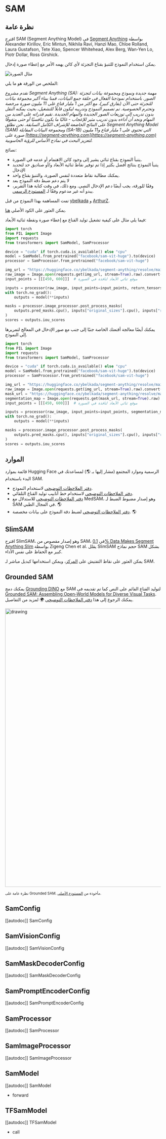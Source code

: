 # SAM

## نظرة عامة

اقترح SAM (Segment Anything Model) في [Segment Anything](https://arxiv.org/pdf/2304.02643v1.pdf) بواسطة Alexander Kirillov, Eric Mintun, Nikhila Ravi, Hanzi Mao, Chloe Rolland, Laura Gustafson, Tete Xiao, Spencer Whitehead, Alex Berg, Wan-Yen Lo, Piotr Dollar, Ross Girshick.

يمكن استخدام النموذج للتنبؤ بقناع التجزئة لأي كائن يهمه الأمر مع إعطاء صورة إدخال.

![مثال الصورة](https://huggingface.co/datasets/huggingface/documentation-images/resolve/main/transformers/model_doc/sam-output.png)

الملخص من الورقة هو ما يلي:

*نقدم مشروع Segment Anything (SA): مهمة جديدة ونموذج ومجموعة بيانات لتجزئة الصور. باستخدام نموذجنا الفعال في حلقة جمع البيانات، قمنا ببناء أكبر مجموعة بيانات للتجزئة حتى الآن (بفارق كبير)، مع أكثر من 1 مليار قناع على 11 مليون صورة مرخصة وتحترم الخصوصية. تم تصميم النموذج وتدريبه ليكون قابلاً للتشغيل، بحيث يمكنه النقل بدون تدريب إلى توزيعات الصور الجديدة والمهام الجديدة. نقيم قدراته على العديد من المهام ونجد أن أداءه بدون تدريب مثير للإعجاب - غالبًا ما يكون تنافسيًا أو حتى متفوقًا على النتائج الخاضعة للإشراف الكامل السابقة. نحن نطلق Segment Anything Model (SAM) ومجموعة البيانات المقابلة (SA-1B) التي تحتوي على 1 مليار قناع و11 مليون صورة على [https://segment-anything.com](https://segment-anything.com) لتعزيز البحث في نماذج الأساس للرؤية الحاسوبية.*

نصائح:

- يتنبأ النموذج بقناع ثنائي يشير إلى وجود كائن الاهتمام أو عدمه في الصورة.
- يتنبأ النموذج بنتائج أفضل بكثير إذا تم توفير نقاط ثنائية الأبعاد و/أو صناديق حد لتحديد الإدخال
- يمكنك مطالبة نقاط متعددة لنفس الصورة، والتنبؤ بقناع واحد.
- لا يتم دعم ضبط دقة النموذج بعد
- وفقًا للورقة، يجب أيضًا دعم الإدخال النصي. ومع ذلك، في وقت كتابة هذا التقرير، يبدو أنه غير مدعوم وفقًا لـ [المستودع الرسمي](https://github.com/facebookresearch/segment-anything/issues/4#issuecomment-1497626844).

تمت المساهمة بهذا النموذج من قبل [ybelkada](https://huggingface.co/ybelkada) و [ArthurZ](https://huggingface.co/ArthurZ).

يمكن العثور على الكود الأصلي [هنا](https://github.com/facebookresearch/segment-anything).

فيما يلي مثال على كيفية تشغيل توليد القناع مع إعطاء صورة ونقطة ثنائية الأبعاد:

```python
import torch
from PIL import Image
import requests
from transformers import SamModel, SamProcessor

device = "cuda" if torch.cuda.is_available() else "cpu"
model = SamModel.from_pretrained("facebook/sam-vit-huge").to(device)
processor = SamProcessor.from_pretrained("facebook/sam-vit-huge")

img_url = "https://huggingface.co/ybelkada/segment-anything/resolve/main/assets/car.png"
raw_image = Image.open(requests.get(img_url, stream=True).raw).convert("RGB")
input_points = [[[450, 600]]]  # موقع ثنائي الأبعاد لنافذة في الصورة

inputs = processor(raw_image, input_points=input_points, return_tensors="pt").to(device)
with torch.no_grad():
    outputs = model(**inputs)

masks = processor.image_processor.post_process_masks(
    outputs.pred_masks.cpu(), inputs["original_sizes"].cpu(), inputs["reshaped_input_sizes"].cpu()
)
scores = outputs.iou_scores
```

يمكنك أيضًا معالجة أقنعتك الخاصة جنبًا إلى جنب مع صور الإدخال في المعالج لتمريرها إلى النموذج.

```python
import torch
from PIL import Image
import requests
from transformers import SamModel, SamProcessor

device = "cuda" if torch.cuda.is_available() else "cpu"
model = SamModel.from_pretrained("facebook/sam-vit-huge").to(device)
processor = SamProcessor.from_pretrained("facebook/sam-vit-huge")

img_url = "https://huggingface.co/ybelkada/segment-anything/resolve/main/assets/car.png"
raw_image = Image.open(requests.get(img_url, stream=True).raw).convert("RGB")
mask_url = "https://huggingface.co/ybelkada/segment-anything/resolve/main/assets/car.png"
segmentation_map = Image.open(requests.get(mask_url, stream=True).raw).convert("1")
input_points = [[[450, 600]]]  # موقع ثنائي الأبعاد لنافذة في الصورة

inputs = processor(raw_image, input_points=input_points, segmentation_maps=segmentation_map, return_tensors="pt").to(device)
with torch.no_grad():
    outputs = model(**inputs)

masks = processor.image_processor.post_process_masks(
    outputs.pred_masks.cpu(), inputs["original_sizes"].cpu(), inputs["reshaped_input_sizes"].cpu()
)
scores = outputs.iou_scores
```

## الموارد

قائمة بموارد Hugging Face الرسمية وموارد المجتمع (مشار إليها بـ 🌎) لمساعدتك في البدء باستخدام SAM.

- [دفتر الملاحظات التوضيحي](https://github.com/huggingface/notebooks/blob/main/examples/segment_anything.ipynb) لاستخدام النموذج.
- [دفتر الملاحظات التوضيحي](https://github.com/huggingface/notebooks/blob/main/examples/automatic_mask_generation.ipynb) لاستخدام خط أنابيب توليد القناع التلقائي.
- [دفتر الملاحظات التوضيحي](https://github.com/NielsRogge/Transformers-Tutorials/blob/master/SAM/Run_inference_with_MedSAM_using_HuggingFace_Transformers.ipynb) للاستدلال مع MedSAM، وهو إصدار مضبوط الضبط لـ SAM في المجال الطبي. 🌎
- [دفتر الملاحظات التوضيحي](https://github.com/NielsRogge/Transformers-Tutorials/blob/master/SAM/Fine_tune_SAM_(segment_anything)_on_a_custom_dataset.ipynb) لضبط دقة النموذج على بيانات مخصصة. 🌎

## SlimSAM

اقترح SlimSAM، وهو إصدار مقصوص من SAM، في [0.1% Data Makes Segment Anything Slim](https://arxiv.org/abs/2312.05284) بواسطة Zigeng Chen et al. يقلل SlimSAM حجم نماذج SAM بشكل كبير مع الحفاظ على نفس الأداء.

يمكن العثور على نقاط التفتيش على [المركز](https://huggingface.co/models?other=slimsam)، ويمكن استخدامها كبديل مباشر لـ SAM.

## Grounded SAM

يمكنك دمج [Grounding DINO](grounding-dino) مع SAM لتوليد القناع القائم على النص كما تم تقديمه في [Grounded SAM: Assembling Open-World Models for Diverse Visual Tasks](https://arxiv.org/abs/2401.14159). يمكنك الرجوع إلى هذا [دفتر الملاحظات التوضيحي](https://github.com/NielsRogge/Transformers-Tutorials/blob/master/Grounding%20DINO/GroundingDINO_with_Segment_Anything.ipynb) 🌍 لمزيد من التفاصيل.

<img src="https://huggingface.co/datasets/huggingface/documentation-images/resolve/main/transformers/model_doc/grounded_sam.png"
alt="drawing" width="900"/>

<small> نظرة عامة على Grounded SAM. مأخوذة من <a href="https://github.com/IDEA-Research/Grounded-Segment-Anything">المستودع الأصلي</a>. </small>

## SamConfig

[[autodoc]] SamConfig

## SamVisionConfig

[[autodoc]] SamVisionConfig

## SamMaskDecoderConfig

[[autodoc]] SamMaskDecoderConfig

## SamPromptEncoderConfig

[[autodoc]] SamPromptEncoderConfig

## SamProcessor

[[autodoc]] SamProcessor

## SamImageProcessor

[[autodoc]] SamImageProcessor

## SamModel

[[autodoc]] SamModel

- forward

## TFSamModel

[[autodoc]] TFSamModel

- call
